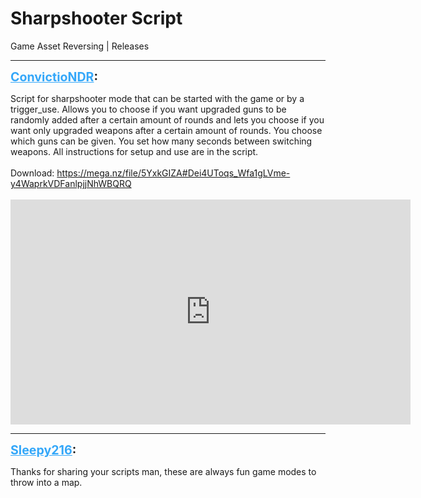 # Sharpshooter Script
Game Asset Reversing | Releases

---
<strong style="font-size: 1.4em;"><span style="text-decoration: underline;text-decoration-color: #34a7f9;"><span style="color:#34a7f9;">ConvictioNDR</span></span>:</strong>

<p>Script for sharpshooter mode that can be started with the game or by a trigger_use. Allows you to choose if you want upgraded guns to be randomly added after a certain amount of rounds and lets you choose if you want only upgraded weapons after a certain amount of rounds. You choose which guns can be given. You set how many seconds between switching weapons. All instructions for setup and use are in the script.<br /><br />Download: <a href="https://mega.nz/file/5YxkGIZA#Dei4UToqs_Wfa1gLVme-y4WaprkVDFanlpjjNhWBQRQ">https://mega.nz/file/5YxkGIZA#Dei4UToqs_Wfa1gLVme-y4WaprkVDFanlpjjNhWBQRQ</a><br /><br /><iframe type="text/html" width="640" height="360" src="https://www.youtube.com/embed/8sowHF4AyU8" frameborder="0"></iframe></p>

---
<strong style="font-size: 1.4em;"><span style="text-decoration: underline;text-decoration-color: #34a7f9;"><span style="color:#34a7f9;">Sleepy216</span></span>:</strong>

<p>Thanks for sharing your scripts man, these are always fun game modes to throw into a map.</p>
